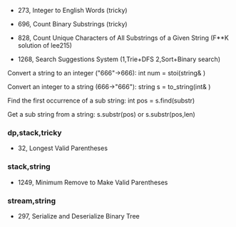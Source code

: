 - 273, Integer to English Words (tricky)
- 696, Count Binary Substrings (tricky)

- 828, Count Unique Characters of All Substrings of a Given String (F**K solution of lee215)
- 1268, Search Suggestions System (1,Trie+DFS 2,Sort+Binary search)


Convert a string to an integer ("666"->666): 		int num = stoi(string& )

Convert an integer to a string (666->"666"):		string s = to_string(int& )

Find the first occurrence of a sub string:		int pos = s.find(substr)

Get a sub string from a string:  			s.substr(pos) or s.substr(pos,len)

### dp,stack,tricky
- 32, Longest Valid Parentheses

### stack,string
- 1249, Minimum Remove to Make Valid Parentheses

### stream,string
- 297, Serialize and Deserialize Binary Tree 
